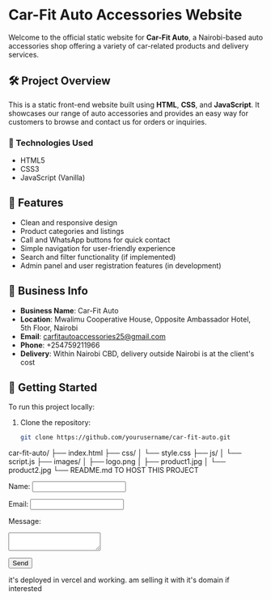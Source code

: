 # Car-Fit Auto Accessories Website

Welcome to the official static website for **Car-Fit Auto**, a Nairobi-based auto accessories shop offering a variety of car-related products and delivery services.

## 🛠 Project Overview

This is a static front-end website built using **HTML**, **CSS**, and **JavaScript**. It showcases our range of auto accessories and provides an easy way for customers to browse and contact us for orders or inquiries.

### 🔧 Technologies Used
- HTML5
- CSS3
- JavaScript (Vanilla)

## 💼 Features

- Clean and responsive design
- Product categories and listings
- Call and WhatsApp buttons for quick contact
- Simple navigation for user-friendly experience
- Search and filter functionality (if implemented)
- Admin panel and user registration features (in development)

## 📍 Business Info

- **Business Name**: Car-Fit Auto  
- **Location**: Mwalimu Cooperative House, Opposite Ambassador Hotel, 5th Floor, Nairobi  
- **Email**: carfitautoaccessories25@gmail.com  
- **Phone**: +254759211966  
- **Delivery**: Within Nairobi CBD, delivery outside Nairobi is at the client's cost

## 🚀 Getting Started

To run this project locally:

1. Clone the repository:
   ```bash
   git clone https://github.com/yourusername/car-fit-auto.git
car-fit-auto/
├── index.html
├── css/
│   └── style.css
├── js/
│   └── script.js
├── images/
│   ├── logo.png
│   ├── product1.jpg
│   └── product2.jpg
└── README.md
TO HOST THIS PROJECT
<form action="https://formspree.io/f/yourFormID" method="POST">
  <label for="name">Name:</label>
  <input type="text" name="name" required>

  <label for="email">Email:</label>
  <input type="email" name="email" required>

  <label for="message">Message:</label>
  <textarea name="message" required></textarea>

  <button type="submit">Send</button>
</form>
it's deployed in vercel and working. am selling it with it's domain if interested 

